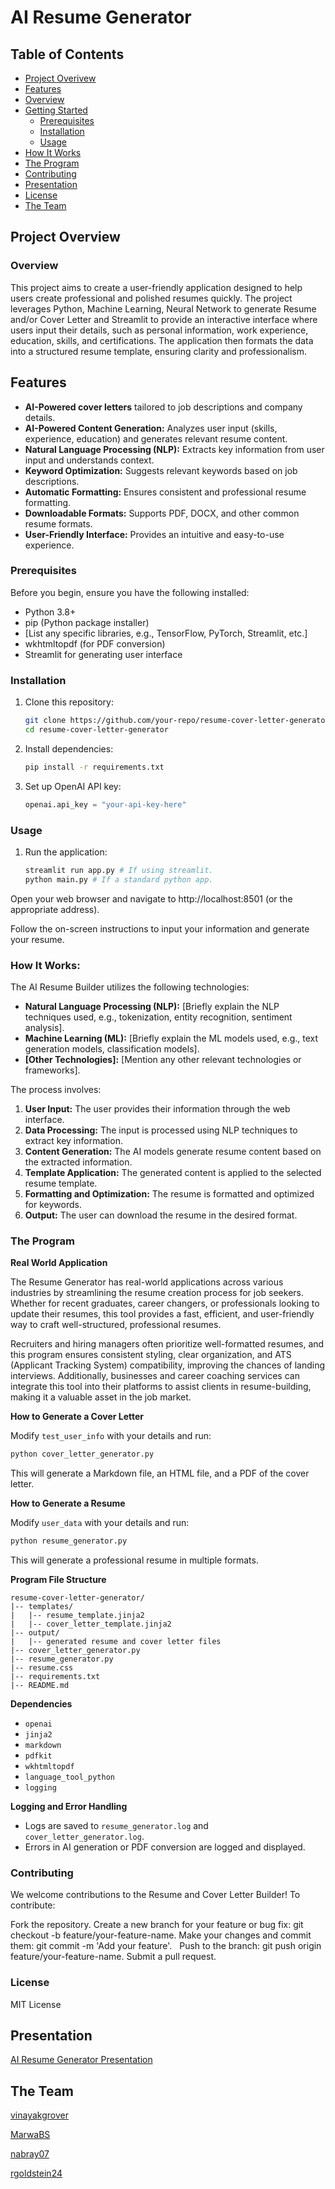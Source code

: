 # AI Resume Generator

## Table of Contents

- [Project Overivew](#overview)
- [Features](#features)
- [Overview](#overview)
- [Getting Started](#getting-started)
  - [Prerequisites](#prerequisites)
  - [Installation](#installation)
  - [Usage](#usage)
- [How It Works](#how-it-works)
- [The Program](#the-program)
- [Contributing](#contributing)
- [Presentation](#presentation)
- [License](#license)
- [The Team](#the-team)

## Project Overview

### Overview

This project aims to create a user-friendly application designed to help users create professional and polished resumes quickly. The project leverages Python, Machine Learning, Neural Network to generate Resume and/or Cover Letter and Streamlit to provide an interactive interface where users input their details, such as personal information, work experience, education, skills, and certifications. The application then formats the data into a structured resume template, ensuring clarity and professionalism.

## Features

- **AI-Powered cover letters** tailored to job descriptions and company details.
- **AI-Powered Content Generation:** Analyzes user input (skills, experience, education) and generates relevant resume content.
- **Natural Language Processing (NLP):** Extracts key information from user input and understands context.
- **Keyword Optimization:** Suggests relevant keywords based on job descriptions.
- **Automatic Formatting:** Ensures consistent and professional resume formatting.
- **Downloadable Formats:** Supports PDF, DOCX, and other common resume formats.
- **User-Friendly Interface:** Provides an intuitive and easy-to-use experience.



### Prerequisites

Before you begin, ensure you have the following installed:

- Python 3.8+
- pip (Python package installer)
- [List any specific libraries, e.g., TensorFlow, PyTorch, Streamlit, etc.]
- wkhtmltopdf (for PDF conversion)
- Streamlit for generating user interface

### Installation

1. Clone this repository:
   ```bash
   git clone https://github.com/your-repo/resume-cover-letter-generator.git
   cd resume-cover-letter-generator
   ```
2. Install dependencies:
   ```bash
   pip install -r requirements.txt
   ```
3. Set up OpenAI API key:
   ```python
   openai.api_key = "your-api-key-here"

### Usage

1. Run the application:

   ```bash
   streamlit run app.py # If using streamlit.
   python main.py # If a standard python app.
Open your web browser and navigate to http://localhost:8501 (or the appropriate address).

Follow the on-screen instructions to input your information and generate your resume.

### How It Works:

The AI Resume Builder utilizes the following technologies:

- **Natural Language Processing (NLP):** [Briefly explain the NLP techniques used, e.g., tokenization, entity recognition, sentiment analysis].
- **Machine Learning (ML):** [Briefly explain the ML models used, e.g., text generation models, classification models].
- **[Other Technologies]:** [Mention any other relevant technologies or frameworks].

The process involves:

1. **User Input:** The user provides their information through the web interface.
2. **Data Processing:** The input is processed using NLP techniques to extract key information.
3. **Content Generation:** The AI models generate resume content based on the extracted information.
4. **Template Application:** The generated content is applied to the selected resume template.
5. **Formatting and Optimization:** The resume is formatted and optimized for keywords.
6. **Output:** The user can download the resume in the desired format.



### The Program

  **Real World Application**

The Resume Generator has real-world applications across various industries by streamlining the resume creation process for job seekers. Whether for recent graduates, career changers, or professionals looking to update their resumes, this tool provides a fast, efficient, and user-friendly way to craft well-structured, professional resumes.

Recruiters and hiring managers often prioritize well-formatted resumes, and this program ensures consistent styling, clear organization, and ATS (Applicant Tracking System) compatibility, improving the chances of landing interviews. Additionally, businesses and career coaching services can integrate this tool into their platforms to assist clients in resume-building, making it a valuable asset in the job market.



**How to Generate a Cover Letter**

Modify `test_user_info` with your details and run:

```bash
python cover_letter_generator.py
```

This will generate a Markdown file, an HTML file, and a PDF of the cover letter.

**How to Generate a Resume**

Modify `user_data` with your details and run:

```bash
python resume_generator.py
```

This will generate a professional resume in multiple formats.

**Program File Structure**

```
resume-cover-letter-generator/
|-- templates/
|   |-- resume_template.jinja2
|   |-- cover_letter_template.jinja2
|-- output/
|   |-- generated resume and cover letter files
|-- cover_letter_generator.py
|-- resume_generator.py
|-- resume.css
|-- requirements.txt
|-- README.md
```

**Dependencies**

- `openai`
- `jinja2`
- `markdown`
- `pdfkit`
- `wkhtmltopdf`
- `language_tool_python`
- `logging`

**Logging and Error Handling**

- Logs are saved to `resume_generator.log` and `cover_letter_generator.log`.
- Errors in AI generation or PDF conversion are logged and displayed.


### Contributing

We welcome contributions to the Resume and Cover Letter Builder! To contribute:

Fork the repository.
Create a new branch for your feature or bug fix: git checkout -b feature/your-feature-name.
Make your changes and commit them: git commit -m 'Add your feature'.   
Push to the branch: git push origin feature/your-feature-name.
Submit a pull request.   

  

### License

MIT License

## Presentation

[AI Resume Generator Presentation](https://docs.google.com/presentation/d/1dYNcGzHZJ7riSncaC3UqS4uJGNvLJwGZ/edit?usp=sharing&ouid=115049080126679246379&rtpof=true&sd=true)

## The Team

[vinayakgrover](https://github.com/vinayakgrover)

[MarwaBS](https://github.com/MarwaBS)

[nabray07](https://github.com/nabray07)

[rgoldstein24](https://github.com/rgoldstein24)
